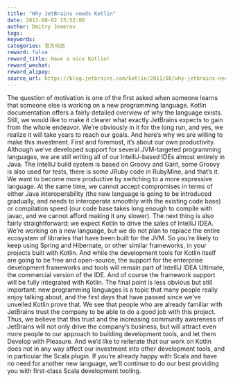 ```yaml
---
title: "Why JetBrains needs Kotlin"
date: 2011-08-02 15:52:00
author: Dmitry Jemerov
tags:
keywords:
categories: 官方动态
reward: false
reward_title: Have a nice Kotlin!
reward_wechat:
reward_alipay:
source_url: https://blog.jetbrains.com/kotlin/2011/08/why-jetbrains-needs-kotlin/
---
```


The question of motivation is one of the first asked when someone learns that someone else is working on a new programming language. Kotlin documentation offers a fairly detailed overview of why the language exists. Still, we would like to make it clearer what exactly JetBrains expects to gain from the whole endeavor. We’re obviously in it for the long run, and yes, we realize it will take years to reach our goals. And here’s why we are willing to make this investment.
First and foremost, it’s about our own productivity. Although we’ve developed support for several JVM-targeted programming languages, we are still writing all of our IntelliJ-based IDEs almost entirely in Java. The IntelliJ build system is based on Groovy and Gant, some Groovy is also used for tests, there is some JRuby code in RubyMine, and that’s it. We want to become more productive by switching to a more expressive language. At the same time, we cannot accept compromises in terms of either Java interoperability (the new language is going to be introduced gradually, and needs to interoperate smoothly with the existing code base) or compilation speed (our code base takes long enough to compile with javac, and we cannot afford making it any slower).
The next thing is also fairly straightforward: we expect Kotlin to drive the sales of IntelliJ IDEA. We’re working on a new language, but we do not plan to replace the entire ecosystem of libraries that have been built for the JVM. So you’re likely to keep using Spring and Hibernate, or other similar frameworks, in your projects built with Kotlin. And while the development tools for Kotlin itself are going to be free and open-source, the support for the enterprise development frameworks and tools will remain part of IntelliJ IDEA Ultimate, the commercial version of the IDE. And of course the framework support will be fully integrated with Kotlin.
The final point is less obvious but still important: new programming languages is a topic that many people really enjoy talking about, and the first days that have passed since we’ve unveiled Kotlin prove that. We see that people who are already familiar with JetBrains trust the company to be able to do a good job with this project. Thus, we believe that this trust and the increasing community awareness of JetBrains will not only drive the company’s business, but will attract even more people to our approach to building development tools, and let them Develop with Pleasure.
And we’d like to reiterate that our work on Kotlin does not in any way affect our investment into other development tools, and in particular the Scala plugin. If you’re already happy with Scala and have no need for another new language, we’ll continue to do our best providing you with first-class Scala development tooling.
